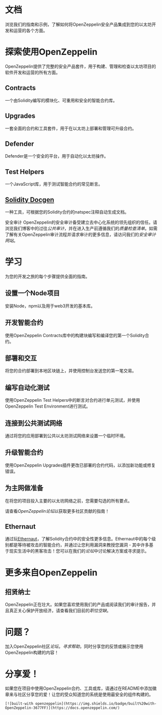 # 文档
浏览我们的指南和示例，了解如何将OpenZeppelin安全产品集成到您的以太坊开发和运营的各个方面。

# 探索使用OpenZeppelin
OpenZeppelin提供了完整的安全产品套件，用于构建、管理和检查以太坊项目的软件开发和运营的所有方面。

## Contracts
一个由Solidity编写的模块化、可重用和安全的智能合约库。

## Upgrades
一套全面的合约和工具套件，用于在以太坊上部署和管理可升级合约。

## Defender
Defender是一个安全的平台，用于自动化以太坊操作。

## Test Helpers
一个JavaScript库，用于测试智能合约的常见断言。

## [Solidity Docgen](https://github.com/OpenZeppelin/solidity-docgen)
一种工具，可根据您的Solidity合约的natspec注释自动生成文档。

安全审计
OpenZeppelin的安全审计备受建立去中心化系统的领先组织的信任。请浏览我们博客中的过往*公共审计*，并在进入生产前遵循我们的*质量检查清单*。如需了解有关OpenZeppelin审计流程并请求审计的更多信息，请访问我们的*安全审计网站*。

# 学习
为您的开发之旅的每个步骤提供全面的指南。

## 设置一个Node项目
安装Node，npm以及用于web3开发的基本库。

## 开发智能合约
使用OpenZeppelin Contracts库中的构建块编写和编译您的第一个Solidity合约。

## 部署和交互
将您的合约部署到本地区块链上，并使用控制台发送您的第一笔交易。

## 编写自动化测试
使用OpenZeppelin Test Helpers中的断言对合约进行单元测试，并使用OpenZeppelin Test Environment进行测试。

## 连接到公共测试网络
通过将您的应用部署到公共以太坊测试网络来设置一个临时环境。

## 升级智能合约
使用OpenZeppelin Upgrades插件更改已部署的合约代码，以添加新功能或修复错误。

## 为主网做准备
在将您的项目投入主要的以太坊网络之前，您需要勾选的所有要点。

请查看*OpenZeppelin论坛*以获取更多社区贡献的指南！

## Ethernaut
通过玩[Ethernaut](https://ethernaut.openzeppelin.com/)，了解Solidity合约中的安全性更多信息。Ethernaut中的每个级别都是等待被攻击的智能合约，并通过让您利用漏洞来教授您漏洞 - 其中许多基于现实生活中的黑客攻击！您可以在我们的*论坛*中讨论解决方案或寻求提示。

# 更多来自OpenZeppelin

## 招贤纳士
OpenZeppelin正在壮大。如果您喜欢使用我们的产品或阅读我们的审计报告，并且真正关心保护开放经济，请查看我们目前的*职位空缺*。

# 问题？
加入OpenZeppelin社区*论坛*，*寻求帮助*，同时分享您的反馈或展示您使用OpenZeppelin构建的内容！

# 分享爱！
如果您在项目中使用OpenZeppelin合约、工具或库，请通过在README中添加徽章来与社区分享您的爱！让您的受众知道您的系统是使用最安全的组件构建的。

```
[![built-with openzeppelin](https://img.shields.io/badge/built%20with-OpenZeppelin-3677FF)](https://docs.openzeppelin.com/)
```